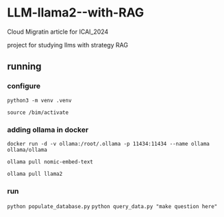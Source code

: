 # LLM-llama2--with-RAG
Cloud Migratin article for ICAI_2024

project for studying llms with strategy RAG 

## running
### configure
`python3 -m venv .venv`

``source /bim/activate``

### adding ollama in docker
``docker run -d -v ollama:/root/.ollama -p 11434:11434 --name ollama ollama/ollama``

``ollama pull nomic-embed-text``

``ollama pull llama2``

### run
``python populate_database.py``
``python query_data.py "make question here"``
